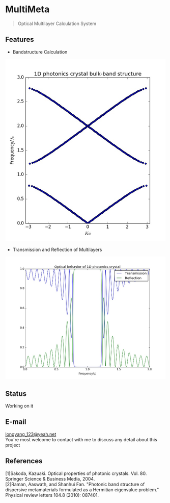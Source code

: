 # MultiMeta
> Optical Multilayer Calculation System

## Features
+ Bandstructure Calculation

![](./examples/bandstructure.jpeg)

+ Transmission and Reflection of Multilayers

![](./examples/TR.jpeg)

## Status
Working on it

## E-mail
longyang_123@yeah.net  
You're most welcome to contact with me to discuss any detail about this project

## References
[1]Sakoda, Kazuaki. Optical properties of photonic crystals. Vol. 80. Springer Science & Business Media, 2004.  
[2]Raman, Aaswath, and Shanhui Fan. "Photonic band structure of dispersive metamaterials formulated as a Hermitian eigenvalue problem." Physical review letters 104.8 (2010): 087401.  